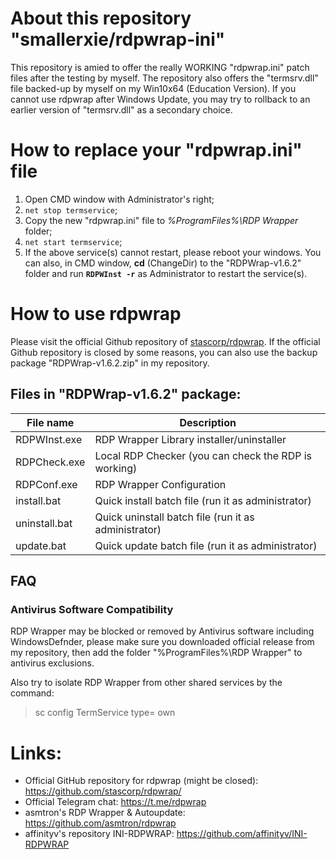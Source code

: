 # About this repository "smallerxie/rdpwrap-ini"
This repository is amied to offer the really WORKING "rdpwrap.ini" patch files after the testing by myself.
The repository also offers the "termsrv.dll" file backed-up by myself on my Win10x64 (Education Version). If you cannot use rdpwrap after Windows Update, you may try to rollback to an earlier version of "termsrv.dll" as a secondary choice.

# How to replace your "rdpwrap.ini" file
1. Open CMD window with Administrator's right; 
2. `net stop termservice`; 
3. Copy the new "rdpwrap.ini" file to *%ProgramFiles%\RDP Wrapper* folder; 
4. `net start termservice`; 
5. If the above service(s) cannot restart, please reboot your windows. You can also, in CMD window, **cd** (ChangeDir) to the "RDPWrap-v1.6.2" folder and run **`RDPWInst -r`** as Administrator to restart the service(s).

# How to use rdpwrap
Please visit the official Github repository of [stascorp/rdpwrap](https://github.com/stascorp/rdpwrap/).
If the official Github repository is closed by some reasons, you can also use the backup package "RDPWrap-v1.6.2.zip" in my repository.

## Files in "RDPWrap-v1.6.2" package:

File name|Description
---|---
RDPWInst.exe | RDP Wrapper Library installer/uninstaller
RDPCheck.exe | Local RDP Checker (you can check the RDP is working)
RDPConf.exe | RDP Wrapper Configuration
install.bat | Quick install batch file (run it as administrator)
uninstall.bat | Quick uninstall batch file (run it as administrator)
update.bat | Quick update batch file (run it as administrator)

## FAQ
### Antivirus Software Compatibility
RDP Wrapper may be blocked or removed by Antivirus software including WindowsDefnder, please make sure you downloaded official release from my repository, then add the folder "%ProgramFiles%\RDP Wrapper" to antivirus exclusions. 

Also try to isolate RDP Wrapper from other shared services by the command:
>sc config TermService type= own

# Links:
- Official GitHub repository for rdpwrap (might be closed):
https://github.com/stascorp/rdpwrap/
- Official Telegram chat:
https://t.me/rdpwrap
- asmtron's RDP Wrapper & Autoupdate: 
https://github.com/asmtron/rdpwrap
- affinityv's repository INI-RDPWRAP: 
https://github.com/affinityv/INI-RDPWRAP
